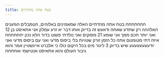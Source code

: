```yaml
---
title: בטח אתה מהדתיים
---
```

חחחחחחח בטח אתה מהדתיים האלה שמאמינים באלוהים, הטמבלים הגזענים האלההה רק שתדע שאתה ודאעש זה בדיוק אותו דבר יא זרע עמלק אני אתאיסט בן 12 ואני יותר חכם ממך אני שומע 21 מסוקים ואני נולדתי פשוט בדור הלא נכון יחחחחחח איזה דתי מטומטם אתה כל הזמן זורק שטויות בלי ביסוס מדעי ואני עם ביסוס מדעי ואני יודעעעעעעעע שיש בדיוק 3 ליטר מים בכל היקום כולו כי אלברט איינשטיין אמר והוא גיבור העולם והוא אתאיסט אנטישמי אוחחחח
